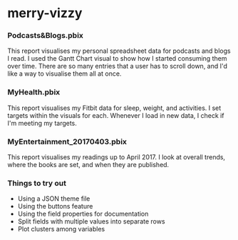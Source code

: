 # merry-vizzy
### Podcasts&Blogs.pbix
This report visualises my personal spreadsheet data for podcasts and blogs I read.
I used the Gantt Chart visual to show how I started consuming them over time. There are so many entries that a user has to scroll down, and I'd like a way to visualise them all at once. 


### MyHealth.pbix
This report visualises my Fitbit data for sleep, weight, and activities.
I set targets within the visuals for each. Whenever I load in new data, I check if I'm meeting my targets.


### MyEntertainment_20170403.pbix
This report visualises my readings up to April 2017. I look at overall trends, where the books are set, and when they are published.

### Things to try out
- Using a JSON theme file
- Using the buttons feature
- Using the field properties for documentation
- Split fields with multiple values into separate rows
- Plot clusters among variables
